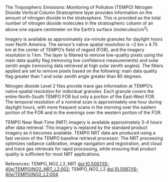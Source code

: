 The Tropospheric Emissions: Monitoring of Pollution (TEMPO) Nitrogen Dioxide Vertical Column Stratosphere layer provides information on the amount of nitrogen dioxide in the stratosphere. This is provided as the total number of nitrogen dioxide molecules in the stratospheric column of air above one square centimeter on the Earth’s surface (molecules/cm<sup>2</sup>).

Imagery is available as approximately six-minute granules for daylight hours over North America. The sensor’s native spatial resolution is ~2 km x 4.75 km at the center of TEMPO’s field of regard (FOR), and the imagery resolution is 1 km. The layer is filtered to remove low-quality pixels using the main data quality flag (removing low confidence measurements) and solar zenith angle (removing data retrieved at high solar zenith angles). The filters applied are set to remove pixels based on the following: main data quality flag greater than 1 and solar zenith angle greater than 80 degrees.

Nitrogen dioxide Level 2 files provide trace gas information at TEMPO’s native spatial resolution for individual granules. Each granule covers the entire North-South TEMPO FOR but only a portion of the East-West FOR. The temporal resolution of a nominal scan is approximately one hour during daylight hours, with more frequent scans in the morning over the eastern portion of the FOR and in the evenings over the western portion of the FOR.

TEMPO Near Real-Time (NRT) imagery is available approximately 3-4 hours after data retrieval. This imagery is replaced by the standard product imagery as it becomes available. TEMPO NRT data are produced using a fast version of the TEMPO baseline retrieval processor. The NRT processing optimizes radiance calibration, image navigation and registration, and cloud and trace gas retrievals for rapid processing, while ensuring that product quality is sufficient for most NRT applications.

References: TEMPO_NO2_L2_NRT [doi:10.5067/IS-40e/TEMPO/NO2_NRT_L2.002](https://doi.org/10.5067/IS-40e/TEMPO/NO2_NRT_L2.002);
 TEMPO_NO2_L2 [doi:10.5067/IS-40e/TEMPO/NO2_L2.004](https://doi.org/10.5067/IS-40e/TEMPO/NO2_L2.004)
